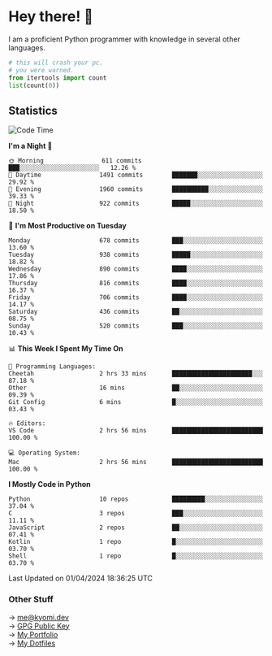 # Hey there! 👋

I am a proficient Python programmer with knowledge in several other languages.

```py
# this will crash your pc.
# you were warned.
from itertools import count
list(count(0))
```

## Statistics
<!--START_SECTION:waka-->
![Code Time](http://img.shields.io/badge/Code%20Time-955%20hrs%2039%20mins-blue)

**I'm a Night 🦉** 

```text
🌞 Morning                611 commits         ███░░░░░░░░░░░░░░░░░░░░░░   12.26 % 
🌆 Daytime                1491 commits        ███████░░░░░░░░░░░░░░░░░░   29.92 % 
🌃 Evening                1960 commits        ██████████░░░░░░░░░░░░░░░   39.33 % 
🌙 Night                  922 commits         █████░░░░░░░░░░░░░░░░░░░░   18.50 % 
```
📅 **I'm Most Productive on Tuesday** 

```text
Monday                   678 commits         ███░░░░░░░░░░░░░░░░░░░░░░   13.60 % 
Tuesday                  938 commits         █████░░░░░░░░░░░░░░░░░░░░   18.82 % 
Wednesday                890 commits         ████░░░░░░░░░░░░░░░░░░░░░   17.86 % 
Thursday                 816 commits         ████░░░░░░░░░░░░░░░░░░░░░   16.37 % 
Friday                   706 commits         ████░░░░░░░░░░░░░░░░░░░░░   14.17 % 
Saturday                 436 commits         ██░░░░░░░░░░░░░░░░░░░░░░░   08.75 % 
Sunday                   520 commits         ███░░░░░░░░░░░░░░░░░░░░░░   10.43 % 
```


📊 **This Week I Spent My Time On** 

```text
💬 Programming Languages: 
Cheetah                  2 hrs 33 mins       ██████████████████████░░░   87.18 % 
Other                    16 mins             ██░░░░░░░░░░░░░░░░░░░░░░░   09.39 % 
Git Config               6 mins              █░░░░░░░░░░░░░░░░░░░░░░░░   03.43 % 

🔥 Editors: 
VS Code                  2 hrs 56 mins       █████████████████████████   100.00 % 

💻 Operating System: 
Mac                      2 hrs 56 mins       █████████████████████████   100.00 % 
```

**I Mostly Code in Python** 

```text
Python                   10 repos            █████████░░░░░░░░░░░░░░░░   37.04 % 
C                        3 repos             ███░░░░░░░░░░░░░░░░░░░░░░   11.11 % 
JavaScript               2 repos             ██░░░░░░░░░░░░░░░░░░░░░░░   07.41 % 
Kotlin                   1 repo              █░░░░░░░░░░░░░░░░░░░░░░░░   03.70 % 
Shell                    1 repo              █░░░░░░░░░░░░░░░░░░░░░░░░   03.70 % 
```




 Last Updated on 01/04/2024 18:36:25 UTC
<!--END_SECTION:waka-->

### Other Stuff

→ [me@kyomi.dev](mailto:me@kyomi.dev)\
→ [GPG Public Key](https://github.com/bitterteriyaki.gpg)\
→ [My Portfolio](https://kyomi.dev)\
→ [My Dotfiles](https://github.com/bitterteriyaki/dotfiles)
